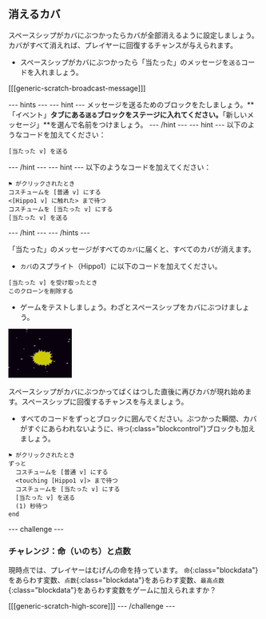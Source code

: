 ## 消えるカバ

スペースシップがカバにぶつかったらカバが全部消えるように設定しましょう。カバがすべて消えれば、プレイヤーに回復するチャンスが与えられます。

+ スペースシップがカバにぶつかったら「当たった」のメッセージを`送る`コードを入れましょう。

[[[generic-scratch-broadcast-message]]]

\--- hints \--- \--- hint \--- メッセージを送るためのブロックをたしましょう。**「イベント」**タブにある`送る`ブロックをステージに入れてください。**「新しいメッセージ」**を選んで名前をつけましょう。 \--- /hint \--- \--- hint \--- 以下のようなコードを加えてください：

```blocks
[当たった v] を送る
```

\--- /hint \--- \--- hint \--- 以下のようなコードを加えてください：

```blocks
⚑ がクリックされたとき
コスチュームを [普通 v] にする
<[Hippo1 v] に触れた> まで待つ
コスチュームを [当たった v] にする
[当たった v] を送る
```

\--- /hint \--- \--- /hints \---

「当たった」のメッセージがすべての`カバ`に届くと、すべてのカバが消えます。

+ `カバ`のスプライト（Hippo1）に以下のコードを加えてください。

```blocks
[当たった v] を受け取ったとき
このクローンを削除する
```

+ ゲームをテストしましょう。わざとスペースシップをカバにぶつけましょう。

![screenshot](images/invaders-hippo-collide.png)

スペースシップがカバにぶつかってばくはつした直後に再びカバが現れ始めます。スペースシップに回復するチャンスを与えましょう。

+ すべてのコードをずっとブロックに囲んでください。ぶつかった瞬間、カバがすぐにあらわれないように、`待つ`{:class="blockcontrol"}ブロックも加えましょう。

```blocks
⚑ がクリックされたとき
ずっと 
  コスチュームを [普通 v] にする
  <touching [Hippo1 v]> まで待つ
  コスチュームを [当たった v] にする
  [当たった v] を送る
  (1) 秒待つ
end
```

\--- challenge \---

### チャレンジ：命（いのち）と点数

現時点では、プレイヤーはむげんの命を持っています。 `命`{:class="blockdata"}をあらわす変数、`点数`{:class="blockdata"}をあらわす変数、`最高点数`{:class="blockdata"}をあらわす変数をゲームに加えられますか？

[[[generic-scratch-high-score]]] \--- /challenge \---